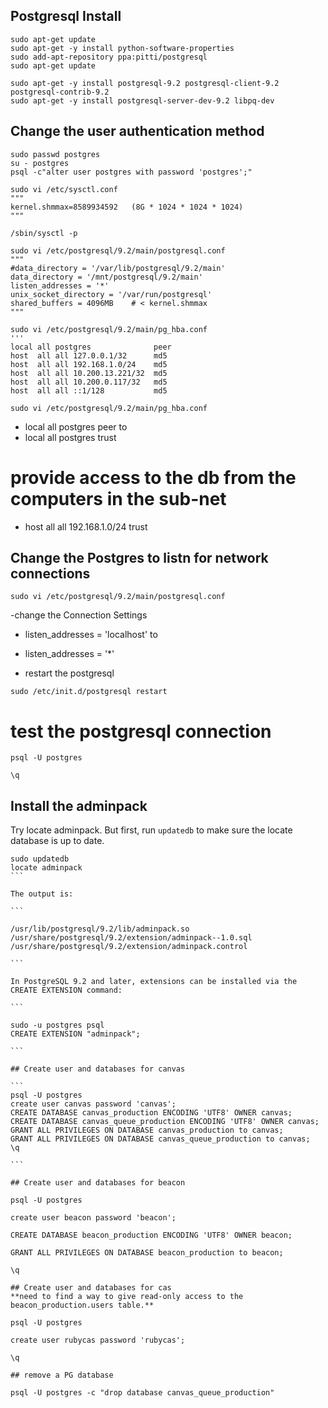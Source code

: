 ## Postgresql Install

```
sudo apt-get update
sudo apt-get -y install python-software-properties
sudo add-apt-repository ppa:pitti/postgresql
sudo apt-get update
 
sudo apt-get -y install postgresql-9.2 postgresql-client-9.2 postgresql-contrib-9.2
sudo apt-get -y install postgresql-server-dev-9.2 libpq-dev
```

## Change the user authentication method

```
sudo passwd postgres
su - postgres
psql -c"alter user postgres with password 'postgres';"
 
sudo vi /etc/sysctl.conf
"""
kernel.shmmax=8589934592   (8G * 1024 * 1024 * 1024)
"""
 
/sbin/sysctl -p
 
sudo vi /etc/postgresql/9.2/main/postgresql.conf
"""
#data_directory = '/var/lib/postgresql/9.2/main'
data_directory = '/mnt/postgresql/9.2/main'
listen_addresses = '*'
unix_socket_directory = '/var/run/postgresql'
shared_buffers = 4096MB    # < kernel.shmmax
"""
 
sudo vi /etc/postgresql/9.2/main/pg_hba.conf
'''
local all postgres              peer
host  all all 127.0.0.1/32      md5
host  all all 192.168.1.0/24    md5
host  all all 10.200.13.221/32  md5
host  all all 10.200.0.117/32   md5
host  all all ::1/128           md5

```

 `sudo vi /etc/postgresql/9.2/main/pg_hba.conf`

 - local      all     postgres     peer 
to
 - local      all     postgres     trust

# provide access to the db from the computers in the sub-net
 - host all all 192.168.1.0/24 trust

## Change the Postgres to listn for network connections

```
sudo vi /etc/postgresql/9.2/main/postgresql.conf
```

-change the Connection Settings 

 - listen_addresses = 'localhost' 
to
 - listen_addresses = '*' 

- restart the postgresql

 `sudo /etc/init.d/postgresql restart`

# test the postgresql connection 

 `psql -U postgres`

 `\q`


## Install the adminpack

Try locate adminpack. But first, run `updatedb` to make sure the locate database is up to date.

````
sudo updatedb
locate adminpack
```

The output is:

```

/usr/lib/postgresql/9.2/lib/adminpack.so
/usr/share/postgresql/9.2/extension/adminpack--1.0.sql
/usr/share/postgresql/9.2/extension/adminpack.control

```

In PostgreSQL 9.2 and later, extensions can be installed via the CREATE EXTENSION command:

```

sudo -u postgres psql
CREATE EXTENSION "adminpack";

```

## Create user and databases for canvas

```
psql -U postgres
create user canvas password 'canvas';
CREATE DATABASE canvas_production ENCODING 'UTF8' OWNER canvas;
CREATE DATABASE canvas_queue_production ENCODING 'UTF8' OWNER canvas;
GRANT ALL PRIVILEGES ON DATABASE canvas_production to canvas;
GRANT ALL PRIVILEGES ON DATABASE canvas_queue_production to canvas;
\q

```

## Create user and databases for beacon

psql -U postgres

create user beacon password 'beacon';

CREATE DATABASE beacon_production ENCODING 'UTF8' OWNER beacon;

GRANT ALL PRIVILEGES ON DATABASE beacon_production to beacon;

\q

## Create user and databases for cas
**need to find a way to give read-only access to the beacon_production.users table.**

psql -U postgres

create user rubycas password 'rubycas';

\q

## remove a PG database

psql -U postgres -c "drop database canvas_queue_production"